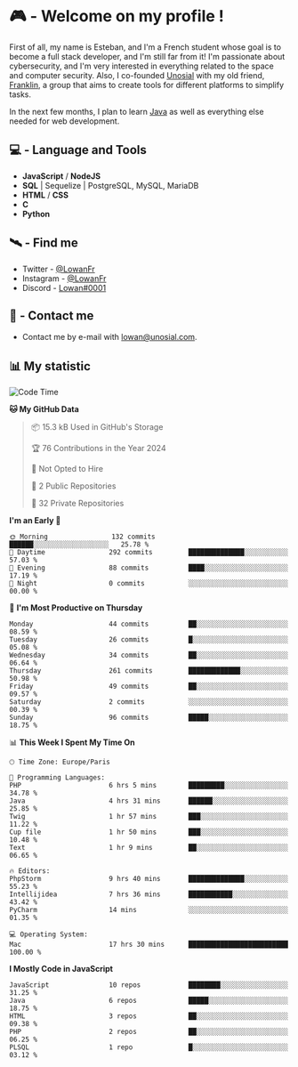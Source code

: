 # 🎮 - Welcome on my profile !
First of all, my name is Esteban, and I'm a French student whose goal is to become a full stack developer, and I'm still far from it!
I'm passionate about cybersecurity, and I'm very interested in everything related to the space and computer security.
Also, I co-founded [Unosial](https://github.com/Unosial) with my old friend, [Franklin](https://github.com/AbaFranklin/), a group that aims to create tools for different platforms to simplify tasks. 

In the next few months, I plan to learn [Java](https://www.java.com/) as well as everything else needed for web development.




## 💻 - Language and Tools
- **JavaScript** / **NodeJS**
- **SQL** | Sequelize | PostgreSQL, MySQL, MariaDB
- **HTML** / **CSS**
- **C**
- **Python**

## 🛰️ - Find me

 - Twitter - [@LowanFr](https://twitter.com/LowanFr/)
 - Instagram - [@LowanFr](https://instagram.com/LowanFr)
 - Discord -  [Lowan#0001](https://unosial.bio/Lowan)
 
## 📡 - Contact me
 - Contact me by e-mail with [lowan@unosial.com](mailto:lowan@unosial.com).

## 📊 My statistic
<!--START_SECTION:waka-->
![Code Time](http://img.shields.io/badge/Code%20Time-809%20hrs%205%20mins-blue)

**🐱 My GitHub Data** 

> 📦 15.3 kB Used in GitHub's Storage 
 > 
> 🏆 76 Contributions in the Year 2024
 > 
> 🚫 Not Opted to Hire
 > 
> 📜 2 Public Repositories 
 > 
> 🔑 32 Private Repositories 
 > 
**I'm an Early 🐤** 

```text
🌞 Morning                132 commits         ██████░░░░░░░░░░░░░░░░░░░   25.78 % 
🌆 Daytime                292 commits         ██████████████░░░░░░░░░░░   57.03 % 
🌃 Evening                88 commits          ████░░░░░░░░░░░░░░░░░░░░░   17.19 % 
🌙 Night                  0 commits           ░░░░░░░░░░░░░░░░░░░░░░░░░   00.00 % 
```
📅 **I'm Most Productive on Thursday** 

```text
Monday                   44 commits          ██░░░░░░░░░░░░░░░░░░░░░░░   08.59 % 
Tuesday                  26 commits          █░░░░░░░░░░░░░░░░░░░░░░░░   05.08 % 
Wednesday                34 commits          ██░░░░░░░░░░░░░░░░░░░░░░░   06.64 % 
Thursday                 261 commits         █████████████░░░░░░░░░░░░   50.98 % 
Friday                   49 commits          ██░░░░░░░░░░░░░░░░░░░░░░░   09.57 % 
Saturday                 2 commits           ░░░░░░░░░░░░░░░░░░░░░░░░░   00.39 % 
Sunday                   96 commits          █████░░░░░░░░░░░░░░░░░░░░   18.75 % 
```


📊 **This Week I Spent My Time On** 

```text
🕑︎ Time Zone: Europe/Paris

💬 Programming Languages: 
PHP                      6 hrs 5 mins        █████████░░░░░░░░░░░░░░░░   34.78 % 
Java                     4 hrs 31 mins       ██████░░░░░░░░░░░░░░░░░░░   25.85 % 
Twig                     1 hr 57 mins        ███░░░░░░░░░░░░░░░░░░░░░░   11.22 % 
Cup file                 1 hr 50 mins        ███░░░░░░░░░░░░░░░░░░░░░░   10.48 % 
Text                     1 hr 9 mins         ██░░░░░░░░░░░░░░░░░░░░░░░   06.65 % 

🔥 Editors: 
PhpStorm                 9 hrs 40 mins       ██████████████░░░░░░░░░░░   55.23 % 
Intellijidea             7 hrs 36 mins       ███████████░░░░░░░░░░░░░░   43.42 % 
PyCharm                  14 mins             ░░░░░░░░░░░░░░░░░░░░░░░░░   01.35 % 

💻 Operating System: 
Mac                      17 hrs 30 mins      █████████████████████████   100.00 % 
```

**I Mostly Code in JavaScript** 

```text
JavaScript               10 repos            ████████░░░░░░░░░░░░░░░░░   31.25 % 
Java                     6 repos             █████░░░░░░░░░░░░░░░░░░░░   18.75 % 
HTML                     3 repos             ██░░░░░░░░░░░░░░░░░░░░░░░   09.38 % 
PHP                      2 repos             ██░░░░░░░░░░░░░░░░░░░░░░░   06.25 % 
PLSQL                    1 repo              █░░░░░░░░░░░░░░░░░░░░░░░░   03.12 % 
```




<!--END_SECTION:waka-->
